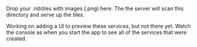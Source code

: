 Drop your .mbtiles with images (.png) here.
The the server will scan this directory and serve up the tiles.

Working on adding a UI to preview these services, but not there yet.
Watch the console as when you start the app to see all of the services that were created.


